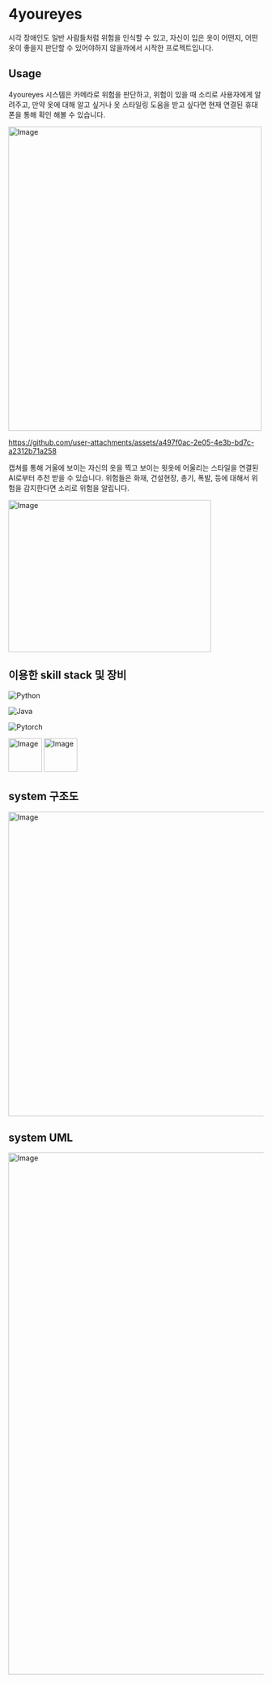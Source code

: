 # 4youreyes

시각 장애인도 일반 사람들처럼 위험을 인식할 수 있고, 자신이 입은 옷이 어떤지, 어떤 옷이 좋을지 판단할 수 있어야하지 않을까에서 시작한 프로젝트입니다.

## Usage
4youreyes 시스템은 카메라로 위험을 판단하고, 위험이 있을 때 소리로 사용자에게 알려주고, 만약 옷에 대해 알고 싶거나 옷 스타일링 도움을 받고 싶다면 현재 연결된 휴대폰을 통해 확인 해볼 수 있습니다.


<img width="500" height="600" alt="Image" src="https://github.com/user-attachments/assets/ada0de24-d63b-4cd6-a93c-ecc28dbea649" />




https://github.com/user-attachments/assets/a497f0ac-2e05-4e3b-bd7c-a2312b71a258



캡쳐를 통해 거울에 보이는 자신의 옷을 찍고 보이는 윗옷에 어울리는 스타일을 연결된 AI로부터 추천 받을 수 있습니다.
위험들은 화재, 건설현장, 총기, 폭발, 등에 대해서 위험을 감지한다면 소리로 위험을 알립니다. 

<img width="400" height="300" alt="Image" src="https://github.com/user-attachments/assets/6fe1b7ba-19e4-4d75-a5f1-92d297c0fa27" />

## 이용한 skill stack 및 장비

![Python](https://img.shields.io/badge/python-3670A0?style=for-the-badge&logo=python&logoColor=ffdd54)

![Java](https://img.shields.io/badge/java-%23ED8B00.svg?style=for-the-badge&logo=openjdk&logoColor=white)

![Pytorch](https://img.shields.io/badge/PyTorch-EE4C2C?style=for-the-badge&logo=pytorch&logoColor=white)

<img width="66" height="66" alt="Image" src="https://github.com/user-attachments/assets/0f9bd435-a586-46b0-a60e-6f23b926ebfd" />

<img width="66" height="66" alt="Image" src="https://github.com/user-attachments/assets/d07f5c2a-bea6-49ba-afb3-503d43db1a1f" />

## system 구조도
<img width="800" height="600" alt="Image" src="https://github.com/user-attachments/assets/19cb96d1-db4c-4da1-982e-78e9047fa4c4" />

## system UML
<img width="1269" height="1029" alt="Image" src="https://github.com/user-attachments/assets/3c1b7b04-b8fd-447e-9173-d3995fcd4784" />



